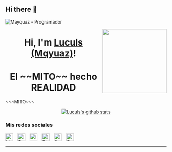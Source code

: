 ## Hi there 👋

![Mayquaz - Programador](https://encrypted-tbn0.gstatic.com/images?q=tbn:ANd9GcQnQkXnxkNcYmWmhL9YeZwCq0NlFu4ajiFUqw&s)

<img align='right' src='https://encrypted-tbn0.gstatic.com/images?q=tbn:ANd9GcQnQkXnxkNcYmWmhL9YeZwCq0NlFu4ajiFUqw&s' width='200'>

<h1 align="center">Hi, I'm <a href="https://www.edisonlee55.com">Luculs (Mqyuaz)</a>!</h1>
<h1 align="center">El ~~MITO~~ hecho REALIDAD</h1>
~~~MITO~~~
<p align="center">
  <a href="https://github.com/Luculs"><img src="https://github-readme-stats.vercel.app/api?username=Luculs&hide_border=true&show_icons=true" alt="Luculs's github stats"></a>
</p>


  ### Mis redes sociales

[<img src='https://github.com/Luculs/Luculs/raw/master/assets/linkedin.png' alt='LinkedIn' width='24' style='width:24px; margin-right: 10px;'/>](https://www.linkedin.com/in/Luculs/)
[<img src='https://github.com/Luculs/Luculs/raw/master/assets/twitter.png' alt='Twitter' width='24' style='width:24px; margin-right: 10px;'/>](https://twitter.com/Luculs)
[<img src='https://github.com/Luculs/Luculs/raw/master/assets/instagram.png' alt='instagram' width='24' style='width:24px; margin-right: 10px;'/>](https://www.instagram.com/Luculs/)
[<img src='https://github.com/Luculs/Luculs/raw/master/assets/pinterest.png' alt='Pinterest' width='24' style='width:24px; margin-right: 10px;'/>](https://www.pinterest.com.mx/arthurolg/)
[<img src='https://github.com/Luculs/Luculs/raw/master/assets/facebook.png' alt='Facebook' width='24' style='width:24px; margin-right: 10px;'/>](https://www.facebook.com/Luculs)
[<img src='https://github.com/Luculs/Luculs/raw/master/assets/tumblr.png' alt='Tumblr' width='24' style='width:24px; margin-right: 10px;'/>](https://Luculs.tumblr.com/)

---
